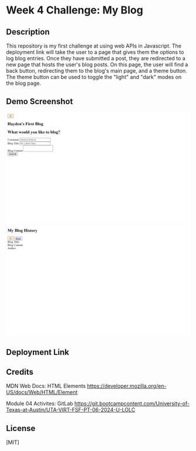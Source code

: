 # Week 4 Challenge: My Blog

## Description
This repository is my first challenge at using web APIs in Javascript. The deployment link will take the user to a page that gives them the options to log blog entries. Once they have submitted a post, they are redirected to a new page that hosts the user's blog posts. On this page, the user will find a back button, redirecting them to the blog's main page, and a theme button. The theme button can be used to toggle the "light" and "dark" modes on the blog page.

## Demo Screenshot
![Main Page Screenshot](https://github.com/Hayden-Cook/Blog-Challenge/blob/main/assets/images/Blog%20Main%20Page.png)
![Blog History](https://github.com/Hayden-Cook/Blog-Challenge/blob/main/assets/images/Blog%20History.png)

## Deployment Link


## Credits
MDN Web Docs: HTML Elements
https://developer.mozilla.org/en-US/docs/Web/HTML/Element

Module 04 Activites: GitLab
https://git.bootcampcontent.com/University-of-Texas-at-Austin/UTA-VIRT-FSF-PT-06-2024-U-LOLC

## License
[MIT]
